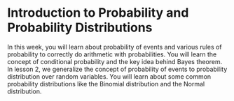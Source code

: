 # Introduction to Probability and Probability Distributions
In this week, you will learn about probability of events and various rules of probability to correctly do arithmetic with probabilities. You will learn the concept of conditional probability and the key idea behind Bayes theorem. In lesson 2, we generalize the concept of probability of events to probability distribution over random variables. You will learn about some common probability distributions like the Binomial distribution and the Normal distribution.